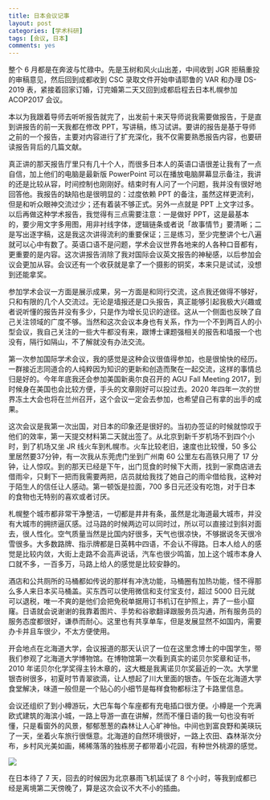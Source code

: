 ```yaml
---
title: 日本会议记事
layout: post
categories: [学术科研]
tags: [会议, 日本]
comments: yes
---
```


整个 6 月都是在奔波与忙碌中。先是玉树和风火山出差，中间收到 JGR 拒稿重投的审稿意见，然后回到成都收到 CSC 录取文件开始申请耶鲁的 VAR 和办理 DS-2019 表，紧接着回家订婚，订完婚第二天又回到成都启程去日本札幌参加 ACOP2017 会议。

本以为我跟着导师去听听报告就完了，出发前十来天导师说我需要做报告，于是直到讲报告的前一天我都在修改 PPT，写讲稿，练习试讲。要讲的报告是基于导师之前的一个报告，主要对内容进行了扩充深化，我不仅需要熟悉报告内容，也要研读报告背后的几篇文献。

真正讲的那天报告厅里只有几十个人，而很多日本人的英语口语很差让我有了一点自信，加上他们的电脑是最新版 PowerPoint 可以在播放电脑屏幕显示备注，我讲的还是比较从容，时间控制也刚刚好。结束时有人问了一个问题，我并没有很好地回答他。我报告的缺陷也是很明显的：过度依赖 PPT 的备注，虽然这样更流利，但是和听众眼神交流过少；还有着装不够正式。另外一点就是 PPT 上文字过多。以后再做这种学术报告，我觉得有三点需要注意：一是做好 PPT，这是最基本的，要少用文字多用图，用非衬线字体，逻辑链条或者说「故事情节」要清晰；二是写出逐字稿，这是我这次讲得流利的重要保证；三是练习，至少完整讲个七八遍就可以心中有数了。英语口语不是问题，学术会议世界各地来的人各种口音都有，更重要的是内容。这次讲报告消除了我对国际会议英文报告的神秘感，以后参加会议会更加从容。会议还有一个收获就是拿了一个摄影的铜奖，本来只是试试，没想到还能拿奖。

参加学术会议一方面是展示成果，另一方面是和同行交流，这点我还做得不够好，只和有限的几个人交流过。无论是墙报还是口头报告，真正能够引起我极大兴趣或者说听懂的报告并没有多少，只是作为增长见识的途径。这从一个侧面也反映了自己关注领域的广度不够。当然和这次会议本身也有关系，作为一个不到两百人的小型会议，我自己关注的一些大牛都没有来，跟博士课题强相关的报告和墙报一个也没有，隔行如隔山，不了解就没有办法交流。

第一次参加国际学术会议，我的感觉是这种会议很值得参加，也是很愉快的经历。一群接近志同道合的人纯粹因为知识的更新和创造而聚在一起交流，这样的事情总归是好的。今年年底我还会参加美国新奥尔良召开的 AGU Fall Meeting 2017，到时候身在美国也会比较方便，手头的文章刚好可以投过去。2020 年四年一次的世界冻土大会也将在兰州召开，这个会议一定会去参加，也希望自己有拿的出手的成果。

这次会议是我第一次出国，对日本的印象还是很好的。当初办签证的时候就惊叹于他们的效率，第一天提交材料第二天就出签了。从北京到新千岁机场不到四个小时，到了机场又坐 JR 线火车到札幌市。火车比较老旧，速度也比较慢，50 多公里居然要37分钟，有一次我从东莞虎门坐到广州南 60 公里左右高铁只用了 17 分钟，让人惊叹。到的那天已经是下午，出门觅食的时候下大雨，找到一家商店进去借雨伞，只剩下一把而我需要两把，店员就给我找了她自己的雨伞借给我，这种对于陌生人的信任让人感动。第一顿饭是拉面，700 多日元还没有吃饱，对于日本的食物也无特别的喜欢或者讨厌。

札幌整个城市都非常干净整洁，一切都是井井有条，虽然是北海道最大城市，并没有大城市的拥挤逼仄感。过马路的时候两边可以同时过，所以可以直接过到斜对面去，很人性化。空气质量当然是比国内好很多，天气也很凉快，不够据说冬天很冷雪很多。大多数路牌、指示牌都是日英韩中四语，不会认不得路。日本人给人的感觉是比较内敛，大街上走路不会高声说话，汽车也很少鸣笛，加上这个城市本身人口就不多，一百多万，马路上给人的感觉是比较安静的。

酒店和公共厕所的马桶都如传说的那样有冲洗功能，马桶圈有加热功能，怪不得那么多人来日本买马桶盖。买东西可以使用微信和支付宝支付，超过 5000 日元就可以退税，唯一不爽的是他们会把免税单据用订书机订在护照上，弄了一些小窟窿。日语就会说谢谢的我靠着图片、手势和谷歌翻译跟服务员沟通，所有服务员的服务态度都很好，谦恭而耐心。这里也有共享单车，但是发展显然不如国内，需要办卡并且车很少，不太方便使用。

开会地点在北海道大学，会议报道的那天认识了一位在这里念博士的中国学生，带我们参观了北海道大学博物馆。在博物馆第一次看到真实的诺贝尔奖章和证书，2010 年诺贝尔化学奖得主铃木章的，这大概是我离诺贝尔奖最近的一次。大学里银杏树很多，初夏时节青翠欲滴，让人想起了川大里面的银杏。午饭在北海道大学食堂解决，味道一般但是一个贴心的小细节是每样食物都标注了卡路里信息。

会议还组织了到小樽游玩，大巴车每个车座都有充电插口很方便。小樽是一个充满欧式建筑的海滨小城，一路上导游一直在讲解，然而不懂日语的我一句也没有听懂，只是看窗外的风景，郁郁葱葱的森林让人心旷神怡。中间也到富良野和美瑛玩了一天，坐着火车旅行很惬意。北海道的自然环境很好，一路上农田、森林渐次分布，乡村风光美如画，稀稀落落的独栋房子都带着小花园，有种世外桃源的感觉。

![](https://blog-1252159939.cos.ap-hongkong.myqcloud.com/Biei.jpg) 

在日本待了 7 天，回去的时候因为北京暴雨飞机延误了 8 个小时，等我到成都已经是离境第二天傍晚了，算是这次会议不大不小的插曲。